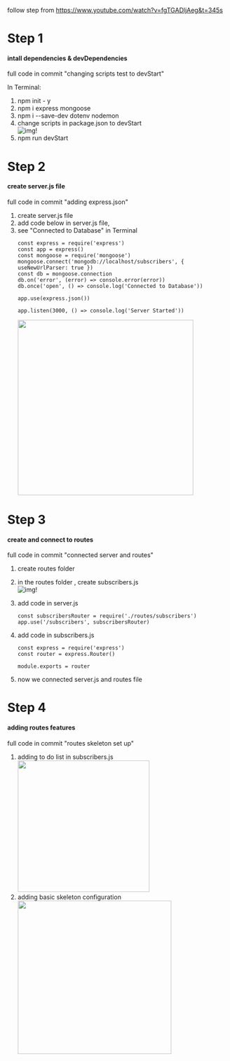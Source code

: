 follow step from https://www.youtube.com/watch?v=fgTGADljAeg&t=345s

# Step 1 
#### intall dependencies & devDependencies
full code in commit "changing scripts test to devStart" 

In Terminal:
1. npm init - y
2. npm i express mongoose
3. npm i --save-dev dotenv nodemon
4. change scripts in package.json to devStart <br />
   ![img!](https://user-images.githubusercontent.com/42502061/235327162-b545e8e9-1380-46a0-9209-64e27d45d26b.png)
5. npm run devStart

# Step 2 
#### create server.js file
full code in commit "adding express.json"

1. create server.js file
2. add code below in server.js file, 
3. see "Connected to Database" in Terminal
    ```
    const express = require('express')
    const app = express()
    const mongoose = require('mongoose')
    mongoose.connect('mongodb://localhost/subscribers', { useNewUrlParser: true })
    const db = mongoose.connection
    db.on('error', (error) => console.error(error))
    db.once('open', () => console.log('Connected to Database'))

    app.use(express.json())

    app.listen(3000, () => console.log('Server Started'))
    ```
   <img src="https://user-images.githubusercontent.com/42502061/235326009-b1504346-d2a2-420f-9729-715f55dae609.png" width="400">

# Step 3
#### create and connect to routes
full code in commit "connected server and routes"

1. create routes folder 
2. in the routes folder , create subscribers.js <br />
   ![img!](https://user-images.githubusercontent.com/42502061/235375675-d3e6f04f-bac7-4579-adf4-85e2942910d3.png)

3. add code in server.js
   ```
   const subscribersRouter = require('./routes/subscribers')
   app.use('/subscribers', subscribersRouter)
    ```
4. add code in subscribers.js
   ```
   const express = require('express')
   const router = express.Router()

   module.exports = router 
   ```
5. now we connected server.js and routes file

# Step 4
#### adding routes features 
full code in commit "routes skeleton set up"

1. adding to do list in subscribers.js  <br />
   <img src="https://user-images.githubusercontent.com/42502061/235408244-66e922d5-eada-4362-aa38-9977510e1b7a.png" width="300">
2. adding basic skeleton configuration
      <img src="https://user-images.githubusercontent.com/42502061/235408869-dba758b3-8e20-41ed-babf-40a2924b7284.png" width="350">

   


